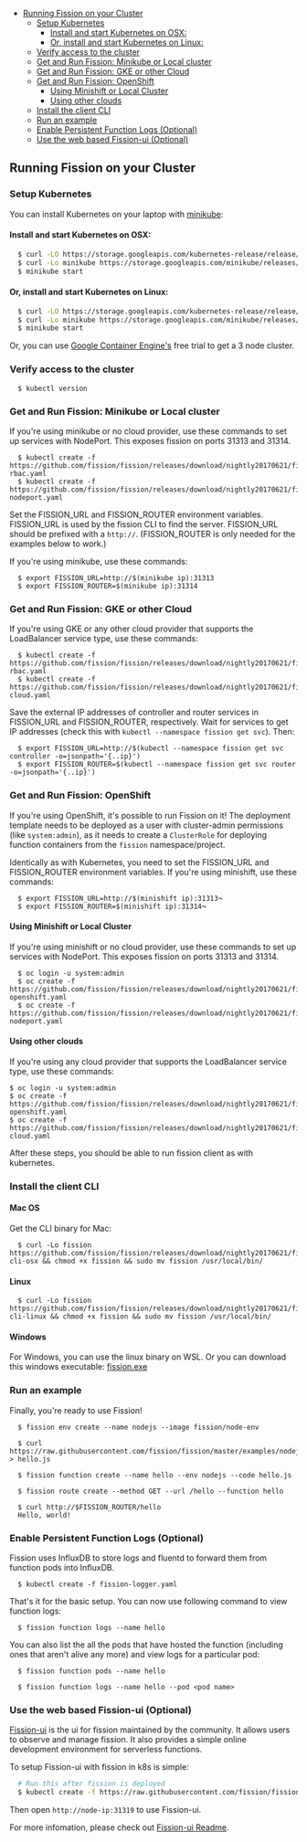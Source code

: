 
- [Running Fission on your Cluster](#running-fission-on-your-cluster)
  * [Setup Kubernetes](#setup-kubernetes)
    + [Install and start Kubernetes on OSX:](#install-and-start-kubernetes-on-osx)
    + [Or, install and start Kubernetes on Linux:](#or-install-and-start-kubernetes-on-linux)
  * [Verify access to the cluster](#verify-access-to-the-cluster)
  * [Get and Run Fission: Minikube or Local cluster](#get-and-run-fission-minikube-or-local-cluster)
  * [Get and Run Fission: GKE or other Cloud](#get-and-run-fission-gke-or-other-cloud)
  * [Get and Run Fission: OpenShift](#get-and-run-fission-openshift)
    + [Using Minishift or Local Cluster](#using-minishift-or-local-cluster)
    + [Using other clouds](#using-other-clouds)
  * [Install the client CLI](#install-the-client-cli)
  * [Run an example](#run-an-example)
  * [Enable Persistent Function Logs (Optional)](#enable-persistent-function-logs-optional)
  * [Use the web based Fission-ui (Optional)](#use-the-web-based-fission-ui-optional)

## Running Fission on your Cluster

### Setup Kubernetes

You can install Kubernetes on your laptop with [minikube](https://github.com/kubernetes/minikube):

#### Install and start Kubernetes on OSX:
```bash
  $ curl -LO https://storage.googleapis.com/kubernetes-release/release/$(curl -s https://storage.googleapis.com/kubernetes-release/release/stable.txt)/bin/darwin/amd64/kubectl && chmod +x kubectl && sudo mv kubectl /usr/local/bin
  $ curl -Lo minikube https://storage.googleapis.com/minikube/releases/v0.16.0/minikube-darwin-amd64 && chmod +x minikube && sudo mv minikube /usr/local/bin/
  $ minikube start
```

#### Or, install and start Kubernetes on Linux:
```bash
  $ curl -LO https://storage.googleapis.com/kubernetes-release/release/$(curl -s https://storage.googleapis.com/kubernetes-release/release/stable.txt)/bin/linux/amd64/kubectl && chmod +x kubectl && sudo mv kubectl /usr/local/bin
  $ curl -Lo minikube https://storage.googleapis.com/minikube/releases/v0.16.0/minikube-linux-amd64 && chmod +x minikube && sudo mv minikube /usr/local/bin/
  $ minikube start
```

Or, you can use [Google Container Engine's](https://cloud.google.com/container-engine/) free trial to get a 3 node cluster.

### Verify access to the cluster

```
  $ kubectl version
```

### Get and Run Fission: Minikube or Local cluster

If you're using minikube or no cloud provider, use these commands to
set up services with NodePort.  This exposes fission on ports 31313
and 31314.

```
  $ kubectl create -f https://github.com/fission/fission/releases/download/nightly20170621/fission-rbac.yaml
  $ kubectl create -f https://github.com/fission/fission/releases/download/nightly20170621/fission-nodeport.yaml
```

Set the FISSION_URL and FISSION_ROUTER environment variables.
FISSION_URL is used by the fission CLI to find the server.
FISSION_URL should be prefixed with a `http://`.  (FISSION_ROUTER is
only needed for the examples below to work.)

If you're using minikube, use these commands:

```
  $ export FISSION_URL=http://$(minikube ip):31313
  $ export FISSION_ROUTER=$(minikube ip):31314
```


### Get and Run Fission: GKE or other Cloud

If you're using GKE or any other cloud provider that supports the
LoadBalancer service type, use these commands:

```
  $ kubectl create -f https://github.com/fission/fission/releases/download/nightly20170621/fission-rbac.yaml
  $ kubectl create -f https://github.com/fission/fission/releases/download/nightly20170621/fission-cloud.yaml
```

Save the external IP addresses of controller and router services in
FISSION_URL and FISSION_ROUTER, respectively.  Wait for services to
get IP addresses (check this with ```kubectl --namespace fission get
svc```).  Then:

```
  $ export FISSION_URL=http://$(kubectl --namespace fission get svc controller -o=jsonpath='{..ip}')
  $ export FISSION_ROUTER=$(kubectl --namespace fission get svc router -o=jsonpath='{..ip}')
```

### Get and Run Fission: OpenShift

If you're using OpenShift, it's possible to run Fission on it! The
deployment template needs to be deployed as a user with cluster-admin
permissions (like `system:admin`), as it needs to create a
`ClusterRole` for deploying function containers from the `fission`
namespace/project.

Identically as with Kubernetes, you need to set the FISSION_URL and FISSION_ROUTER environment variables. If you're using minishift, use these commands:

```
  $ export FISSION_URL=http://$(minishift ip):31313¬
  $ export FISSION_ROUTER=$(minishift ip):31314¬
```
#### Using Minishift or Local Cluster

If you're using minishift or no cloud provider, use these commands to set up services with NodePort. This exposes fission on ports 31313 and 31314.

```
  $ oc login -u system:admin
  $ oc create -f https://github.com/fission/fission/releases/download/nightly20170621/fission-openshift.yaml
  $ oc create -f https://github.com/fission/fission/releases/download/nightly20170621/fission-nodeport.yaml
```

#### Using other clouds

If you're using any cloud provider that supports the LoadBalancer service type, use these commands:

```
$ oc login -u system:admin
$ oc create -f https://github.com/fission/fission/releases/download/nightly20170621/fission-openshift.yaml
$ oc create -f https://github.com/fission/fission/releases/download/nightly20170621/fission-cloud.yaml
```
After these steps, you should be able to run fission client as with kubernetes.

### Install the client CLI

#### Mac OS

Get the CLI binary for Mac:

```
  $ curl -Lo fission https://github.com/fission/fission/releases/download/nightly20170621/fission-cli-osx && chmod +x fission && sudo mv fission /usr/local/bin/
```

#### Linux

```
  $ curl -Lo fission https://github.com/fission/fission/releases/download/nightly20170621/fission-cli-linux && chmod +x fission && sudo mv fission /usr/local/bin/
```

#### Windows

For Windows, you can use the linux binary on WSL. Or you can download
this windows executable: [fission.exe](https://github.com/fission/fission/releases/download/nightly20170621/fission-cli-windows.exe)

### Run an example

Finally, you're ready to use Fission!

```
  $ fission env create --name nodejs --image fission/node-env

  $ curl https://raw.githubusercontent.com/fission/fission/master/examples/nodejs/hello.js > hello.js

  $ fission function create --name hello --env nodejs --code hello.js
  
  $ fission route create --method GET --url /hello --function hello
  
  $ curl http://$FISSION_ROUTER/hello
  Hello, world!
```


### Enable Persistent Function Logs (Optional)

Fission uses InfluxDB to store logs and fluentd to forward them from
function pods into InfluxDB.  

```
  $ kubectl create -f fission-logger.yaml
```

That's it for the basic setup.  You can now use following command to view function logs:

```
  $ fission function logs --name hello
```

You can also list the all the pods that have hosted the function
(including ones that aren't alive any more) and view logs for a
particular pod:

```
  $ fission function pods --name hello

  $ fission function logs --name hello --pod <pod name>
```

### Use the web based Fission-ui (Optional)

[Fission-ui](https://github.com/fission/fission-ui) is the ui for fission maintained by the community.
It allows users to observe and manage fission. It also provides a simple online development environment for serverless functions.

To setup Fission-ui with fission in k8s is simple:

```bash
  # Run this after fission is deployed
  $ kubectl create -f https://raw.githubusercontent.com/fission/fission-ui/master/docker/fission-ui.yaml
```

Then open `http://node-ip:31319` to use Fission-ui.

For more infomation, please check out [Fission-ui Readme](https://github.com/fission/fission-ui/blob/master/README.md).
